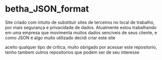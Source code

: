 # betha_JSON_format

Site criado com intuito de substituir sites de terceiros no local de trabalho, por mais segurança e privacidade de dados.
Atualmente estou trabalhando em uma empresa que movimenta muitos dados senciveis de seus cliente, e como JSON é algo muito utilizado decidi criar este site

aceito qualquer tipo de critica, muito obrigado por acessar este repositorio, tenho tambem outros repositorios que podem ser de seu interesse
